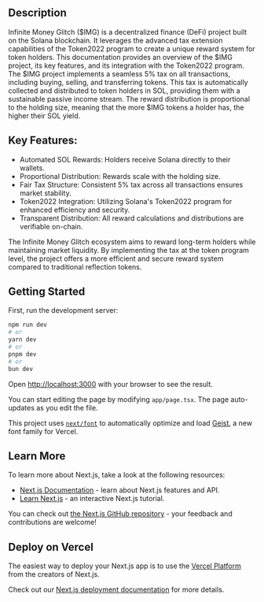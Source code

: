 
## Description 
Infinite Money Glitch ($IMG) is a decentralized finance (DeFi) project built on the Solana blockchain. It leverages the advanced tax extension capabilities of the Token2022 program to create a unique reward system for token holders. This documentation provides an overview of the $IMG project, its key features, and its integration with the Token2022 program.
The $IMG project implements a seamless 5% tax on all transactions, including buying, selling, and transferring tokens. This tax is automatically collected and distributed to token holders in SOL, providing them with a sustainable passive income stream. The reward distribution is proportional to the holding size, meaning that the more $IMG tokens a holder has, the higher their SOL yield.
  
## Key Features:
* Automated SOL Rewards: Holders receive Solana directly to their wallets.
* Proportional Distribution: Rewards scale with the holding size.
* Fair Tax Structure: Consistent 5% tax across all transactions ensures market stability.
* Token2022 Integration: Utilizing Solana's Token2022 program for enhanced efficiency and security.
* Transparent Distribution: All reward calculations and distributions are verifiable on-chain.

The Infinite Money Glitch ecosystem aims to reward long-term holders while maintaining market liquidity. By implementing the tax at the token program level, the project offers a more efficient and secure reward system compared to traditional reflection tokens.

## Getting Started

First, run the development server:

```bash
npm run dev
# or
yarn dev
# or
pnpm dev
# or
bun dev
```

Open [http://localhost:3000](http://localhost:3000) with your browser to see the result.

You can start editing the page by modifying `app/page.tsx`. The page auto-updates as you edit the file.

This project uses [`next/font`](https://nextjs.org/docs/app/building-your-application/optimizing/fonts) to automatically optimize and load [Geist](https://vercel.com/font), a new font family for Vercel.

## Learn More

To learn more about Next.js, take a look at the following resources:

- [Next.js Documentation](https://nextjs.org/docs) - learn about Next.js features and API.
- [Learn Next.js](https://nextjs.org/learn) - an interactive Next.js tutorial.

You can check out [the Next.js GitHub repository](https://github.com/vercel/next.js) - your feedback and contributions are welcome!

## Deploy on Vercel

The easiest way to deploy your Next.js app is to use the [Vercel Platform](https://vercel.com/new?utm_medium=default-template&filter=next.js&utm_source=create-next-app&utm_campaign=create-next-app-readme) from the creators of Next.js.

Check out our [Next.js deployment documentation](https://nextjs.org/docs/app/building-your-application/deploying) for more details.
